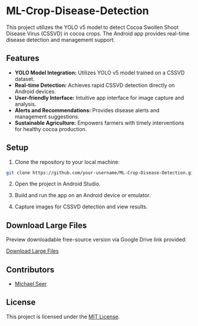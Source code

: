 # ML-Crop-Disease-Detection
This project utilizes the YOLO v5 model to detect Cocoa Swollen Shoot Disease Virus (CSSVD) in cocoa crops. The Android app provides real-time disease detection and management support.

## Features

- **YOLO Model Integration:** Utilizes YOLO v5 model trained on a CSSVD dataset.
- **Real-time Detection:** Achieves rapid CSSVD detection directly on Android devices.
- **User-friendly Interface:** Intuitive app interface for image capture and analysis.
- **Alerts and Recommendations:** Provides disease alerts and management suggestions.
- **Sustainable Agriculture:** Empowers farmers with timely interventions for healthy cocoa production.

## Setup

1. Clone the repository to your local machine:

```bash
git clone https://github.com/your-username/ML-Crop-Disease-Detection.git
```

2. Open the project in Android Studio.

3. Build and run the app on an Android device or emulator.

4. Capture images for CSSVD detection and view results.

## Download Large Files

Preview downloadable free-source version via Google Drive link provided:

[Download Large Files](https://drive.google.com/file/d/1QSvD2gcLA8S187tFVCHreyKTsJ6Pu96q/view?usp=sharing)

## Contributors

- [Michael Seer](https://github.com/MikeSS1)

## License

This project is licensed under the [MIT License](LICENSE).
